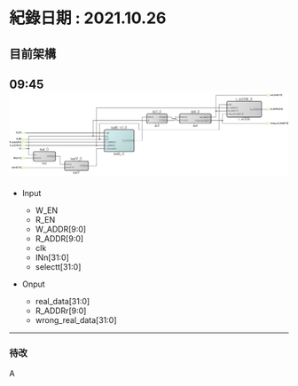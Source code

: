 # 紀錄日期 : 2021.10.26<br>


## 目前架構<br>
09:45<br>
  ![](https://github.com/twyayaya/en_s_de_proj/blob/main/pic/en_sram_de_pic2.jpg)<br>
  ---
  - Input
    - W_EN
    - R_EN
    - W_ADDR[9:0]
    - R_ADDR[9:0]
    - clk
    - INn[31:0]
    - selectt[31:0]
    
    
  - Onput
    - real_data[31:0]
    - R_ADDRr[9:0]
    - wrong_real_data[31:0]
  --- 


### 待改
  A<br>

